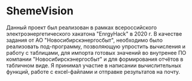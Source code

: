# ShemeVision
Данный проект был реализован в рамках всероссийского электроэнергетического хакатона "EnrgyHack" в 2020 г.
В качестве задания от АО "Новосибирскэнергосбыт", необходимо было реализовать под-программу, позволяющую упростить вычисления и работу с таблицами, 
для импорта готовых значений во внутренее ПО компании "Новосибирскэнергосбыт" и для формирования отчётов в табличном виде.
Я принимал участие в написании вычислительных функций, работе с excel-файлами и отправке результатов на почту. 
